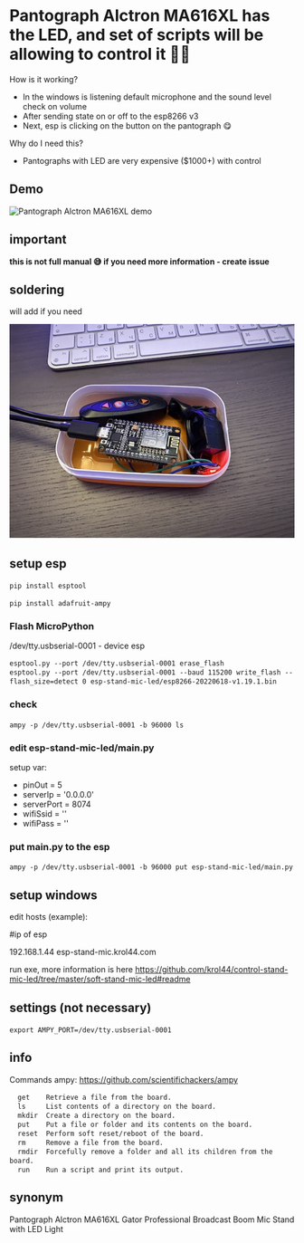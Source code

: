 Pantograph Alctron MA616XL has the LED, and set of scripts will be allowing to control it :mage_man:
===
How is it working?
* In the windows is listening default microphone and the sound level check on volume
* Аfter sending state on or off to the esp8266 v3
* Next, esp is clicking on the button on the pantograph :yum:

Why do I need this?
* Pantographs with LED are very expensive ($1000+) with control

## Demo
![Pantograph Alctron MA616XL demo](https://github.com/krol44/control-stand-mic-led/blob/master/content/demo.gif?raw=true)

## important
**this is not full manual :sweat_smile: if you need more information - create issue**

## soldering
will add if you need

![esp8266](https://github.com/krol44/control-stand-mic-led/blob/master/content/esp.jpg?raw=true)

## setup esp
`pip install esptool`

`pip install adafruit-ampy`

### Flash MicroPython
/dev/tty.usbserial-0001 - device esp
```
esptool.py --port /dev/tty.usbserial-0001 erase_flash
esptool.py --port /dev/tty.usbserial-0001 --baud 115200 write_flash --flash_size=detect 0 esp-stand-mic-led/esp8266-20220618-v1.19.1.bin
```

### check
`ampy -p /dev/tty.usbserial-0001 -b 96000 ls`

### edit esp-stand-mic-led/main.py
setup var:
* pinOut = 5
* serverIp = '0.0.0.0'
* serverPort = 8074
* wifiSsid = ''
* wifiPass = ''

### put main.py to the esp
`ampy -p /dev/tty.usbserial-0001 -b 96000 put esp-stand-mic-led/main.py`

## setup windows
edit hosts (example):

#ip of esp

192.168.1.44    esp-stand-mic.krol44.com

run exe, more information is here https://github.com/krol44/control-stand-mic-led/tree/master/soft-stand-mic-led#readme

## settings (not necessary)
`export AMPY_PORT=/dev/tty.usbserial-0001`

## info
Commands ampy: https://github.com/scientifichackers/ampy

```
  get    Retrieve a file from the board.
  ls     List contents of a directory on the board.
  mkdir  Create a directory on the board.
  put    Put a file or folder and its contents on the board.
  reset  Perform soft reset/reboot of the board.
  rm     Remove a file from the board.
  rmdir  Forcefully remove a folder and all its children from the board.
  run    Run a script and print its output.
```

## synonym
Pantograph Alctron MA616XL
Gator Professional Broadcast Boom Mic Stand with LED Light
